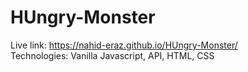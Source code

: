 # HUngry-Monster
Live link: https://nahid-eraz.github.io/HUngry-Monster/
<br/>
Technologies: Vanilla Javascript, API, HTML, CSS
